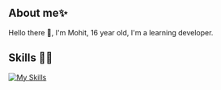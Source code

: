## About me:sparkles:
Hello there :wave:, I'm Mohit, 16 year old, I'm a learning developer.
## Skills 👩‍💻
[![My Skills](https://skillicons.dev/icons?i=js,html,css,typescript,nodejs,nextjs,react)](https://skillicons.dev)
